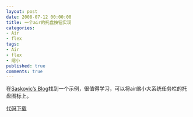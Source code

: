 ```yaml
---
layout: post
date: 2008-07-12 00:00:00
title: 一个air的托盘按钮实现
categories:
- Air
- flex
tags:
- Air
- flex
- 缩小
published: true
comments: true
---
```

<p>在<a href="http://www.saskovic.com/blog/?p=5" target="_blank">Saskovic’s Blog</a>找到一个示例，很值得学习，可以将air缩小大系统任务栏的托盘图标上。</p>

<p><a href="http://www.saskovic.com/blog/?p=5">代码下载</a></p>
